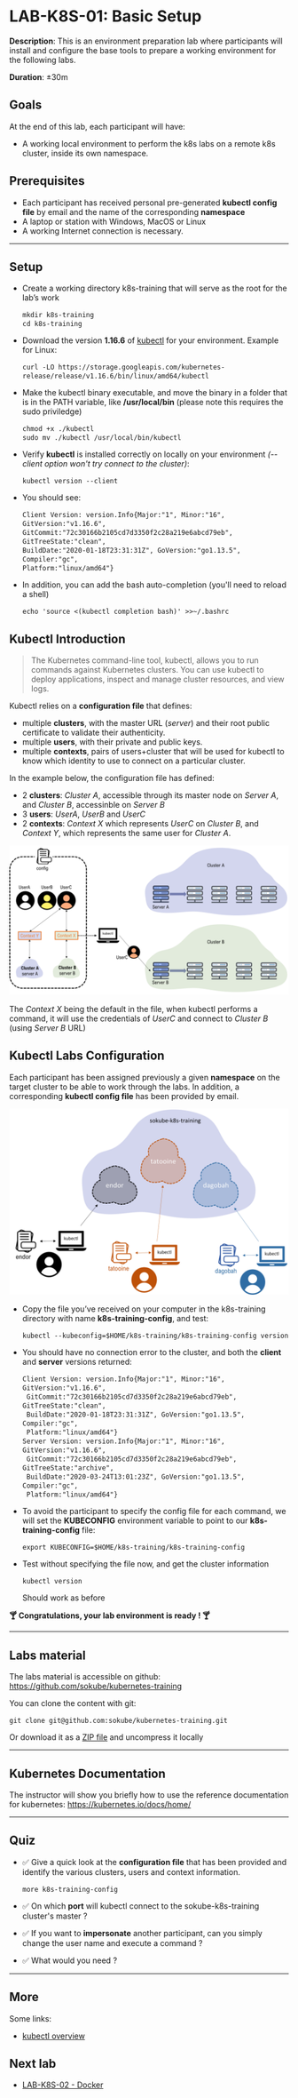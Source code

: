 # LAB-K8S-01: Basic Setup

**Description**: This is an environment preparation lab where participants will install and configure the base tools to prepare a working environment for the following labs.

**Duration**: ±30m

## Goals
At the end of this lab, each participant will have:
- A working local environment to perform the k8s labs on a remote k8s cluster, inside its own namespace.

## Prerequisites

- Each participant has received personal pre-generated **kubectl config file** by email and the name of the corresponding **namespace**
- A laptop or station with Windows, MacOS or Linux
- A working Internet connection is necessary.

----

## Setup

- Create a working directory k8s-training that will serve as the root for the lab’s work

  ``` shell
  mkdir k8s-training
  cd k8s-training
  ```

- Download the version **1.16.6** of [kubectl](https://kubernetes.io/docs/tasks/tools/install-kubectl/#install-kubectl-on-linux) for your environment. Example for Linux:
  ``` shell
  curl -LO https://storage.googleapis.com/kubernetes-release/release/v1.16.6/bin/linux/amd64/kubectl
  ```

- Make the kubectl binary executable, and move the binary in a folder that is in the PATH variable, like **/usr/local/bin** (please note this requires the sudo priviledge)

  ``` shell
  chmod +x ./kubectl
  sudo mv ./kubectl /usr/local/bin/kubectl
  ```

- Verify **kubectl** is installed correctly on locally on your environment *(--client option won't try connect to the cluster)*:
  ``` shell
  kubectl version --client
  ```

- You should see:
   ``` shell
  Client Version: version.Info{Major:"1", Minor:"16", GitVersion:"v1.16.6",
  GitCommit:"72c30166b2105cd7d3350f2c28a219e6abcd79eb", GitTreeState:"clean",
  BuildDate:"2020-01-18T23:31:31Z", GoVersion:"go1.13.5", Compiler:"gc",
  Platform:"linux/amd64"}
  ``` 

- In addition, you can add the bash auto-completion (you'll need to reload a shell)
  ``` shell
  echo 'source <(kubectl completion bash)' >>~/.bashrc
  ```


## Kubectl Introduction

> The Kubernetes command-line tool, kubectl, allows you to run commands against Kubernetes clusters. You can use kubectl to deploy applications, inspect and manage cluster resources, and view logs. 

Kubectl relies on a **configuration file** that defines:
- multiple **clusters**, with the master URL (*server*) and their root public certificate to validate their authenticity. 
- multiple **users**, with their private and public keys. 
- multiple **contexts**, pairs of users+cluster that will be used for kubectl to know which identity to use to connect on a particular cluster. 

In the example below, the configuration file has defined:
- 2 **clusters**: *Cluster A*, accessible through its master node on *Server A*, and *Cluster B*, accessinble on *Server B*
- 3 **users**: *UserA*, *UserB* and *UserC*
- 2 **contexts**: *Context X* which represents *UserC* on *Cluster B*, and *Context Y*, which represents the same user for *Cluster A*.

![Overview](./img/kubectl-config.png)

The *Context X* being the default in the file, when kubectl performs a command, it will use the credentials of *UserC* and connect to *Cluster B* (using *Server B* URL)


## Kubectl Labs Configuration
Each participant has been assigned previously a given **namespace** on the target cluster to be able to work through the labs. In addition, a corresponding **kubectl config file** has been provided by email.

![Overview](./img/overview-setup.png)

- Copy the file you’ve received on your computer in the k8s-training directory with name **k8s-training-config**, and test:
  ``` shell
  kubectl --kubeconfig=$HOME/k8s-training/k8s-training-config version
  ```

- You should have no connection error to the cluster, and both the **client** and **server** versions returned:

  ``` shell
  Client Version: version.Info{Major:"1", Minor:"16", GitVersion:"v1.16.6",
   GitCommit:"72c30166b2105cd7d3350f2c28a219e6abcd79eb", GitTreeState:"clean",
   BuildDate:"2020-01-18T23:31:31Z", GoVersion:"go1.13.5", Compiler:"gc",
   Platform:"linux/amd64"}
  Server Version: version.Info{Major:"1", Minor:"16", GitVersion:"v1.16.6",
   GitCommit:"72c30166b2105cd7d3350f2c28a219e6abcd79eb", GitTreeState:"archive",
   BuildDate:"2020-03-24T13:01:23Z", GoVersion:"go1.13.5", Compiler:"gc",
   Platform:"linux/amd64"}
  ```

- To avoid the participant to specify the config file for each command, we will set the **KUBECONFIG** environment variable to point to our **k8s-training-config** file:
  ``` shell
  export KUBECONFIG=$HOME/k8s-training/k8s-training-config
  ```

- Test without specifying the file now, and get the cluster information
  ``` shell
  kubectl version
  ```
  Should work as before

**:cocktail: Congratulations, your lab environment is ready ! :cocktail:**

---
## Labs material
The labs material is accessible on github: https://github.com/sokube/kubernetes-training

You can clone the content with git:
``` shell
git clone git@github.com:sokube/kubernetes-training.git
```
Or download it as a [ZIP file](https://github.com/sokube/kubernetes-training/archive/master.zip) and uncompress it locally

---
## Kubernetes Documentation

The instructor will show you briefly how to use the reference documentation for kubernetes: https://kubernetes.io/docs/home/

---
## Quiz

- :white_check_mark: Give a quick look at the **configuration file** that has been provided and identify the various clusters, users and context information.
  ``` shell
  more k8s-training-config
  ```

- :white_check_mark: On which **port** will kubectl connect to the sokube-k8s-training cluster's master ?
- :white_check_mark: If you want to **impersonate** another participant, can you simply change the user name and execute a command ?
- :white_check_mark: What would you need ?

---

## More

Some links:
- [kubectl overview](https://kubernetes.io/docs/reference/kubectl/overview/)

## Next lab 

 - [LAB-K8S-02 - Docker](../LAB-K8S-02/README.MD)
